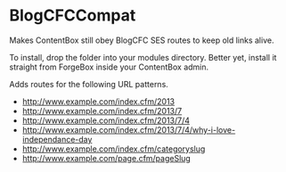 BlogCFCCompat
=============

Makes ContentBox still obey BlogCFC SES routes to keep old links alive.

To install, drop the folder into your modules directory.  Better yet, install it straight from ForgeBox inside your ContentBox admin.

Adds routes for the following URL patterns.

* http://www.example.com/index.cfm/2013
* http://www.example.com/index.cfm/2013/7
* http://www.example.com/index.cfm/2013/7/4
* http://www.example.com/index.cfm/2013/7/4/why-i-love-independance-day
* http://www.example.com/index.cfm/categoryslug
* http://www.example.com/page.cfm/pageSlug

